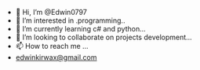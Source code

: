 - 👋 Hi, I’m @Edwin0797
- 👀 I’m interested in .programming..
- 🌱 I’m currently learning c# and python...
- 💞️ I’m looking to collaborate on projects development...
- 📫 How to reach me ...
- edwinkirwax@gmail.com 
<!---
Edwin0797/Edwin0797 is a ✨ special ✨ repository because its `README.md` (this file) appears on your GitHub profile.
You can click the Preview link to take a look at your changes.
--->
